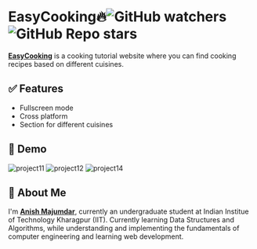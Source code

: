 # EasyCooking🔥![GitHub watchers](https://img.shields.io/github/watchers/dhruba-datta/EasyCooking?style=social) ![GitHub Repo stars](https://img.shields.io/github/stars/dhruba-datta/EasyCooking?style=social) 

**[EasyCooking](https://dhruba-datta.github.io/EasyCooking/)** is a cooking tutorial website where you can find cooking recipes based on different cuisines.


## ✅ Features
- Fullscreen mode
- Cross platform
- Section for different cuisines

## 🐣 Demo
![project11](https://user-images.githubusercontent.com/74358627/120686419-90f90000-c4be-11eb-8498-392fe4f0c3fa.png)
![project12](https://user-images.githubusercontent.com/74358627/120686432-93f3f080-c4be-11eb-9cea-12d9b08a7bb6.png)
![project14](https://user-images.githubusercontent.com/74358627/120686396-8c344c00-c4be-11eb-81c3-0bbd315c3fa4.png)

## 🚀 About Me
I'm **[Anish Majumdar](https://dhruba-datta.netlify.app)**, currently an undergraduate student at Indian Institue of Technology Kharagpur (IIT). Currently learning Data Structures and Algorithms, while understanding and implementing the fundamentals of computer engineering and learning web development.
